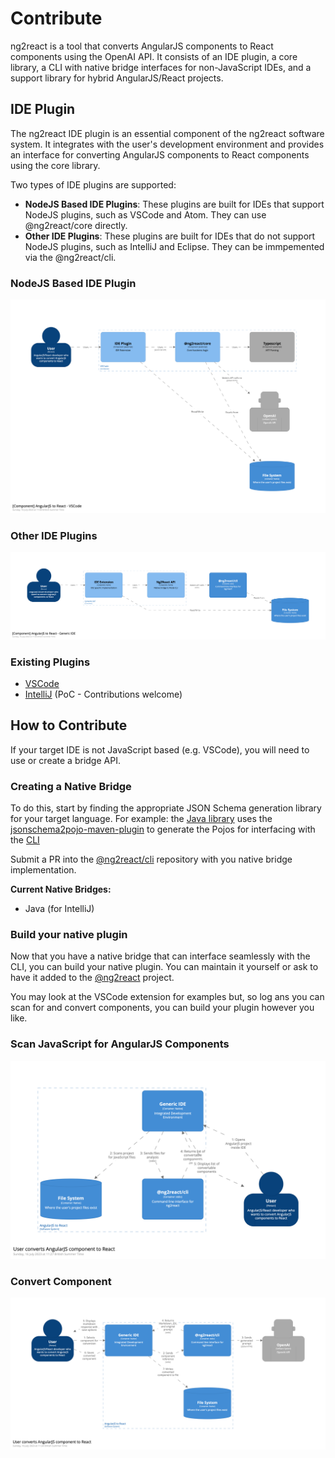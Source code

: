 # Contribute

ng2react is a tool that converts AngularJS components to React components using the OpenAI API. It consists of an IDE plugin, a core library, a CLI with native bridge interfaces for non-JavaScript IDEs, and a support library for hybrid AngularJS/React projects.

## IDE Plugin

The ng2react IDE plugin is an essential component of the ng2react software system. It integrates with the user's development environment and provides an interface for converting AngularJS components to React components using the core library.

Two types of IDE plugins are supported:

- **NodeJS Based IDE Plugins**: These plugins are built for IDEs that support NodeJS plugins, such as VSCode and Atom. They can use @ng2react/core directly.
- **Other IDE Plugins**: These plugins are built for IDEs that do not support NodeJS plugins, such as IntelliJ and Eclipse. They can be immpemented via the @ng2react/cli.

### NodeJS Based IDE Plugin

![NodeJS IDE Plugins](./diagrams/structurizr-1-VSCode_IDE.png)

### Other IDE Plugins

![Generic IDE Plugins](./diagrams/structurizr-1-Generic_IDE.png)

### Existing Plugins

- [VSCode](https://marketplace.visualstudio.com/items?itemName=maxbilbow.ng2react-vscode)
- [IntelliJ](https://github.com/ng2react/intellij) (PoC - Contributions welcome)

## How to Contribute

If your target IDE is not JavaScript based (e.g. VSCode), you will need to use or create a bridge API.

### Creating a Native Bridge

To do this, start by finding the appropriate JSON Schema generation library for your target language. For example: the [Java library](https://github.com/ng2react/cli/tree/main/libraries/java) uses the [jsonschema2pojo-maven-plugin](https://mvnrepository.com/artifact/org.jsonschema2pojo/jsonschema2pojo-maven-plugin) to generate the Pojos for interfacing with the [CLI](https://github.com/ng2react/cli)

Submit a PR into the [@ng2react/cli](https://github.com/ng2react/cli) repository with you native bridge implementation.

**Current Native Bridges:**

- Java (for IntelliJ)

### Build your native plugin

Now that you have a native bridge that can interface seamlessly with the CLI, you can build your native plugin. You can maintain it yourself or ask to have it added to the [@ng2react](https://github.com/ng2react) project.

You may look at the VSCode extension for examples but, so log ans you can scan for and convert components, you can build your plugin however you like.

### Scan JavaScript for AngularJS Components

![Scan for components](./diagrams/structurizr-1-ScanProject.png)

### Convert Component

![Convert component](./diagrams/structurizr-1-Dynamic-001.png)
